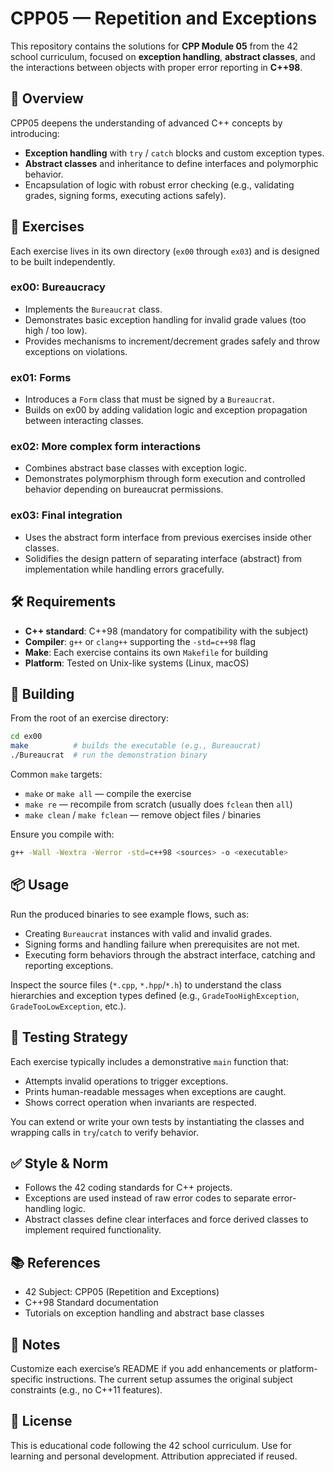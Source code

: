 # CPP05 — Repetition and Exceptions

This repository contains the solutions for **CPP Module 05** from the 42 school curriculum, focused on **exception handling**, **abstract classes**, and the interactions between objects with proper error reporting in **C++98**.

## 🧩 Overview

CPP05 deepens the understanding of advanced C++ concepts by introducing:
- **Exception handling** with `try` / `catch` blocks and custom exception types.
- **Abstract classes** and inheritance to define interfaces and polymorphic behavior.
- Encapsulation of logic with robust error checking (e.g., validating grades, signing forms, executing actions safely).

## 🚧 Exercises

Each exercise lives in its own directory (`ex00` through `ex03`) and is designed to be built independently.

### ex00: Bureaucracy
- Implements the `Bureaucrat` class.
- Demonstrates basic exception handling for invalid grade values (too high / too low).
- Provides mechanisms to increment/decrement grades safely and throw exceptions on violations.

### ex01: Forms
- Introduces a `Form` class that must be signed by a `Bureaucrat`.
- Builds on ex00 by adding validation logic and exception propagation between interacting classes.

### ex02: More complex form interactions
- Combines abstract base classes with exception logic.
- Demonstrates polymorphism through form execution and controlled behavior depending on bureaucrat permissions.

### ex03: Final integration
- Uses the abstract form interface from previous exercises inside other classes.
- Solidifies the design pattern of separating interface (abstract) from implementation while handling errors gracefully.

## 🛠️ Requirements

- **C++ standard**: C++98 (mandatory for compatibility with the subject)
- **Compiler**: `g++` or `clang++` supporting the `-std=c++98` flag
- **Make**: Each exercise contains its own `Makefile` for building
- **Platform**: Tested on Unix-like systems (Linux, macOS)

## 🔧 Building

From the root of an exercise directory:

```bash
cd ex00
make          # builds the executable (e.g., Bureaucrat)
./Bureaucrat  # run the demonstration binary
```

Common `make` targets:
- `make` or `make all` — compile the exercise
- `make re` — recompile from scratch (usually does `fclean` then `all`)
- `make clean` / `make fclean` — remove object files / binaries

Ensure you compile with:

```bash
g++ -Wall -Wextra -Werror -std=c++98 <sources> -o <executable>
```

## 📦 Usage

Run the produced binaries to see example flows, such as:
- Creating `Bureaucrat` instances with valid and invalid grades.
- Signing forms and handling failure when prerequisites are not met.
- Executing form behaviors through the abstract interface, catching and reporting exceptions.

Inspect the source files (`*.cpp`, `*.hpp`/`*.h`) to understand the class hierarchies and exception types defined (e.g., `GradeTooHighException`, `GradeTooLowException`, etc.).

## 🧪 Testing Strategy

Each exercise typically includes a demonstrative `main` function that:
- Attempts invalid operations to trigger exceptions.
- Prints human-readable messages when exceptions are caught.
- Shows correct operation when invariants are respected.

You can extend or write your own tests by instantiating the classes and wrapping calls in `try`/`catch` to verify behavior.

## ✅ Style & Norm

- Follows the 42 coding standards for C++ projects.
- Exceptions are used instead of raw error codes to separate error-handling logic.
- Abstract classes define clear interfaces and force derived classes to implement required functionality.

## 📚 References

- 42 Subject: CPP05 (Repetition and Exceptions)
- C++98 Standard documentation
- Tutorials on exception handling and abstract base classes

## 📝 Notes

Customize each exercise’s README if you add enhancements or platform-specific instructions. The current setup assumes the original subject constraints (e.g., no C++11 features).

## 📌 License

This is educational code following the 42 school curriculum. Use for learning and personal development. Attribution appreciated if reused.

